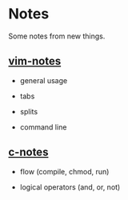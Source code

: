 # Notes

Some notes from new things.

## [vim-notes](vim-notes.rst) 

* general usage

* tabs

* splits

* command line

## [c-notes](c-notes.rst)

* flow (compile, chmod, run)

* logical operators (and, or, not)

